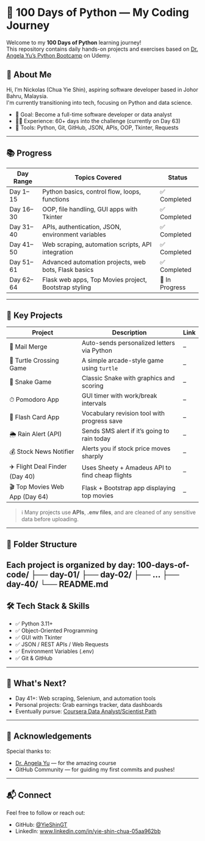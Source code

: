 # 🐍 100 Days of Python — My Coding Journey

Welcome to my **100 Days of Python** learning journey!  
This repository contains daily hands-on projects and exercises based on [Dr. Angela Yu’s Python Bootcamp](https://www.udemy.com/course/100-days-of-code/) on Udemy.

## 🚀 About Me

Hi, I’m Nickolas (Chua Yie Shin), aspiring software developer based in Johor Bahru, Malaysia.  
I'm currently transitioning into tech, focusing on Python and data science.

- 🎯 Goal: Become a full-time software developer or data analyst
- 👨‍💻 Experience: 60+ days into the challenge (currently on Day 63)
- 🔧 Tools: Python, Git, GitHub, JSON, APIs, OOP, Tkinter, Requests

---

## 📚 Progress

| Day Range | Topics Covered                                      | Status       |
|-----------|------------------------------------------------------|--------------|
| Day 1–15  | Python basics, control flow, loops, functions        | ✅ Completed |
| Day 16–30 | OOP, file handling, GUI apps with Tkinter            | ✅ Completed |
| Day 31–40 | APIs, authentication, JSON, environment variables    | ✅ Completed |
| Day 41–50   | Web scraping, automation scripts, API integration    | ✅ Completed |
| Day 51–61   | Advanced automation projects, web bots, Flask basics | ✅ Completed |
| Day 62–64   | Flask web apps, Top Movies project, Bootstrap styling | 🔄 In Progress |

---

## 🧠 Key Projects

| Project                              | Description                                    | Link |
|--------------------------------------|------------------------------------------------|------|
| 📧 Mail Merge                        | Auto-sends personalized letters via Python     | –    |
| 🐢 Turtle Crossing Game              | A simple arcade-style game using `turtle`      | –    |
| 🐍 Snake Game                        | Classic Snake with graphics and scoring        | –    |
| ⏱ Pomodoro App                      | GUI timer with work/break intervals            | –    |
| 🧠 Flash Card App                   | Vocabulary revision tool with progress save    | –    |
| 🌦 Rain Alert (API)                  | Sends SMS alert if it’s going to rain today    | –    |
| 💰 Stock News Notifier              | Alerts you if stock price moves sharply        | –    |
| ✈️ Flight Deal Finder (Day 40)      | Uses Sheety + Amadeus API to find cheap flights| –    |
| 🎬 Top Movies Web App (Day 64)       | Flask + Bootstrap app displaying top movies       | –    |

> ℹ️ Many projects use **APIs**, **.env files**, and are cleaned of any sensitive data before uploading.

---

## 📂 Folder Structure

Each project is organized by day:
100-days-of-code/
├── day-01/
├── day-02/
├── ...
├── day-40/
└── README.md
---

## 🛠 Tech Stack & Skills

- ✅ Python 3.11+
- ✅ Object-Oriented Programming
- ✅ GUI with Tkinter
- ✅ JSON / REST APIs / Web Requests
- ✅ Environment Variables (.env)
- ✅ Git & GitHub

---

## 🧭 What's Next?

- Day 41+: Web scraping, Selenium, and automation tools
- Personal projects: Grab earnings tracker, data dashboards
- Eventually pursue: [Coursera Data Analyst/Scientist Path](https://www.coursera.org)

---

## 🙏 Acknowledgements

Special thanks to:
- [Dr. Angela Yu](https://www.udemy.com/course/100-days-of-code/) — for the amazing course
- GitHub Community — for guiding my first commits and pushes!

---

## 📬 Connect

Feel free to follow or reach out:

- GitHub: [@YieShinGT](https://github.com/YieShinGT)
- LinkedIn: www.linkedin.com/in/yie-shin-chua-05aa962bb
